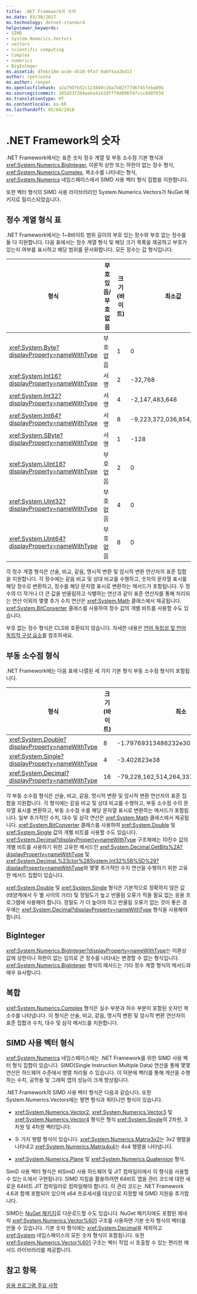 ```yaml
---
title: .NET Framework의 숫자
ms.date: 03/30/2017
ms.technology: dotnet-standard
helpviewer_keywords:
- SIMD
- System.Numerics.Vectors
- vectors
- scientific computing
- Complex
- numerics
- BigInteger
ms.assetid: dfebc18e-acde-4510-9fa7-9a0f4aa3bd11
author: rpetrusha
ms.author: ronpet
ms.openlocfilehash: a2a795fb52c123840c1ba7b82f77d6745feba89b
ms.sourcegitcommit: 3d5d33f384eeba41b2dff79d096f47ccc8d8f03d
ms.translationtype: HT
ms.contentlocale: ko-KR
ms.lasthandoff: 05/04/2018
---
```

# <a name="numerics-in-the-net-framework"></a>.NET Framework의 숫자
.NET Framework에서는 표준 숫자 정수 계열 및 부동 소수점 기본 형식과 <xref:System.Numerics.BigInteger>, 이론적 상한 또는 하한이 없는 정수 형식, <xref:System.Numerics.Complex>, 복소수를 나타내는 형식, <xref:System.Numerics> 네임스페이스에서 SIMD 사용 벡터 형식 집합을 지원합니다.  
  
 또한 벡터 형식의 SIMD 사용 라이브러리인 System.Numerics.Vectors가 NuGet 패키지로 릴리스되었습니다.  
  
## <a name="integral-types"></a>정수 계열 형식 표  
 .NET Framework에서는 1~8바이트 범위 길이의 부호 있는 정수와 부호 없는 정수를 둘 다 지원합니다. 다음 표에서는 정수 계열 형식 및 해당 크기 목록을 제공하고 부호가 있는지 여부를 표시하고 해당 범위를 문서화합니다. 모든 정수는 값 형식입니다.  
  
|형식|부호 있음/부호 없음|크기(바이트)|최소값|최대값|  
|----------|----------------------|--------------------|-------------------|-------------------|  
|<xref:System.Byte?displayProperty=nameWithType>|부호 없음|1|0|255|  
|<xref:System.Int16?displayProperty=nameWithType>|서명|2|-32,768|32,767|  
|<xref:System.Int32?displayProperty=nameWithType>|서명|4|-2,147,483,648|2,147,483,647|  
|<xref:System.Int64?displayProperty=nameWithType>|서명|8|-9,223,372,036,854,775,808|9,223,372,036,854,775,807|  
|<xref:System.SByte?displayProperty=nameWithType>|서명|1|-128|127|  
|<xref:System.UInt16?displayProperty=nameWithType>|부호 없음|2|0|65,535|  
|<xref:System.UInt32?displayProperty=nameWithType>|부호 없음|4|0|4,294,967,295|  
|<xref:System.UInt64?displayProperty=nameWithType>|부호 없음|8|0|18,446,744,073,709,551,615|  
  
 각 정수 계열 형식은 산술, 비교, 같음, 명시적 변환 및 암시적 변환 연산자의 표준 집합을 지원합니다. 각 정수에는 같음 비교 및 상대 비교를 수행하고, 숫자의 문자열 표시를 해당 정수로 변환하고, 정수를 해당 문자열 표시로 변환하는 메서드가 포함됩니다. 두 정수의 더 작거나 더 큰 값을 반올림하고 식별하는 연산과 같이 표준 연산자를 통해 처리되는 연산 이외의 몇몇 추가 수치 연산은 <xref:System.Math> 클래스에서 제공됩니다. <xref:System.BitConverter> 클래스를 사용하여 정수 값의 개별 비트를 사용할 수도 있습니다.  
  
 부호 없는 정수 형식은 CLS와 호환되지 않습니다. 자세한 내용은 [언어 독립성 및 언어 독립적 구성 요소](../../docs/standard/language-independence-and-language-independent-components.md)를 참조하세요.  
  
## <a name="floating-point-types"></a>부동 소수점 형식  
 .NET Framework에는 다음 표에 나열된 세 가지 기본 형식 부동 소수점 형식이 포함됩니다.  
  
|형식|크기(바이트)|최소|Maximum|  
|----------|-----------------------|-------------|-------------|  
|<xref:System.Double?displayProperty=nameWithType>|8|-1.79769313486232e308|1.79769313486232e308|  
|<xref:System.Single?displayProperty=nameWithType>|4|-3.402823e38|3.402823e38|  
|<xref:System.Decimal?displayProperty=nameWithType>|16|-79,228,162,514,264,337,593,543,950,335|79,228,162,514,264,337,593,543,950,335|  
  
 각 부동 소수점 형식은 산술, 비교, 같음, 명시적 변환 및 암시적 변환 연산자의 표준 집합을 지원합니다. 각 형식에는 같음 비교 및 상대 비교를 수행하고, 부동 소수점 수의 문자열 표시를 변환하고, 부동 소수점 수를 해당 문자열 표시로 변환하는 메서드가 포함됩니다. 일부 추가적인 수치, 대수 및 삼각 연산은 <xref:System.Math> 클래스에서 제공됩니다. <xref:System.BitConverter> 클래스를 사용하여 <xref:System.Double> 및 <xref:System.Single> 값의 개별 비트를 사용할 수도 있습니다. <xref:System.Decimal?displayProperty=nameWithType> 구조체에는 10진수 값의 개별 비트를 사용하기 위한 고유한 메서드인 <xref:System.Decimal.GetBits%2A?displayProperty=nameWithType> 및 <xref:System.Decimal.%23ctor%28System.Int32%5B%5D%29?displayProperty=nameWithType>와 몇몇 추가적인 수치 연산을 수행하기 위한 고유한 메서드 집합이 있습니다.  
  
 <xref:System.Double> 및 <xref:System.Single> 형식은 기본적으로 정확하지 않은 값(태양계에서 두 별 사이의 거리) 및 정밀도가 높고 반올림 오류가 적을 필요 없는 응용 프로그램에 사용해야 합니다. 정밀도 가 더 높아야 하고 반올림 오류가 없는 것이 좋은 경우에는 <xref:System.Decimal?displayProperty=nameWithType> 형식을 사용해야 합니다.  
  
## <a name="biginteger"></a>BigInteger  
 <xref:System.Numerics.BigInteger?displayProperty=nameWithType>는 이론상 값에 상한이나 하한이 없는 임의로 큰 정수를 나타내는 변경할 수 없는 형식입니다. <xref:System.Numerics.BigInteger> 형식의 메서드는 기타 정수 계열 형식의 메서드와 매우 유사합니다.  
  
## <a name="complex"></a>복합  
 <xref:System.Numerics.Complex> 형식은 실수 부분과 허수 부분이 포함된 숫자인 복소수를 나타냅니다. 이 형식은 산술, 비교, 같음, 명시적 변환 및 암시적 변환 연산자의 표준 집합과 수치, 대수 및 삼각 메서드를 지원합니다.  
  
## <a name="simd-enabled-vector-types"></a>SIMD 사용 벡터 형식  
 <xref:System.Numerics> 네임스페이스에는 .NET Framework를 위한 SIMD 사용 벡터 형식 집합이 있습니다. SIMD(Single Instruction Multiple Data) 연산을 통해 몇몇 연산은 하드웨어 수준에서 병렬 처리될 수 있습니다. 이 덕분에 벡터를 통해 계산을 수행하는 수치, 공학용 및 그래픽 앱의 성능이 크게 향상됩니다.  
  
 .NET Framework의 SIMD 사용 벡터 형식은 다음과 같습니다.  또한 System.Numerics.Vectors에는 평면 형식과 쿼터니언 형식이 있습니다.  
  
-   <xref:System.Numerics.Vector2>, <xref:System.Numerics.Vector3> 및 <xref:System.Numerics.Vector4> 형식은 형식 <xref:System.Single>의 2차원, 3차원 및 4차원 벡터입니다.  
  
-   두 가지 행렬 형식이 있습니다. <xref:System.Numerics.Matrix3x2>는 3x2 행렬을 나타내고 <xref:System.Numerics.Matrix4x4>는 4x4 행렬을 나타냅니다.  
  
-   <xref:System.Numerics.Plane> 및 <xref:System.Numerics.Quaternion> 형식.  
  
 SimD 사용 벡터 형식은 비SimD 사용 하드웨어 및 JIT 컴파일러에서 이 형식을 사용할 수 있는 IL에서 구현됩니다. SIMD 지침을 활용하려면 64비트 앱을 관리 코드에 대한 새로운 64비트 JIT 컴파일러로 컴파일해야 합니다. 이 관리 코드는 .NET Framework 4.6과 함께 포함되어 있으며 x64 프로세서를 대상으로 지정할 때 SIMD 지원을 추가합니다.  
  
 SIMD는 [NuGet 패키지](https://www.nuget.org/packages/System.Numerics.Vectors)로 다운로드할 수도 있습니다.  NuGet 패키지에도 포함된 제네릭 <xref:System.Numerics.Vector%601> 구조를 사용하면 기본 숫자 형식의 벡터를 만들 수 있습니다. 기본 숫자 형식에는 <xref:System.Decimal>을 제외하고 <xref:System> 네임스페이스의 모든 숫자 형식이 포함됩니다. 또한 <xref:System.Numerics.Vector%601> 구조는 벡터 작업 시 호출할 수 있는 편리한 메서드 라이브러리를 제공합니다.  
  
## <a name="see-also"></a>참고 항목  
 [응용 프로그램 주요 사항](../../docs/standard/application-essentials.md)
